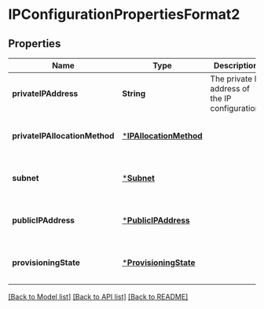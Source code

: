 # IPConfigurationPropertiesFormat2


## Properties
Name | Type | Description | Notes
------------ | ------------- | ------------- | -------------
**privateIPAddress** | **String** | The private IP address of the IP configuration. | [optional] [default to nothing]
**privateIPAllocationMethod** | [***IPAllocationMethod**](IPAllocationMethod.md) |  | [optional] [default to nothing]
**subnet** | [***Subnet**](Subnet.md) |  | [optional] [default to nothing]
**publicIPAddress** | [***PublicIPAddress**](PublicIPAddress.md) |  | [optional] [default to nothing]
**provisioningState** | [***ProvisioningState**](ProvisioningState.md) |  | [optional] [default to nothing]


[[Back to Model list]](../README.md#models) [[Back to API list]](../README.md#api-endpoints) [[Back to README]](../README.md)


